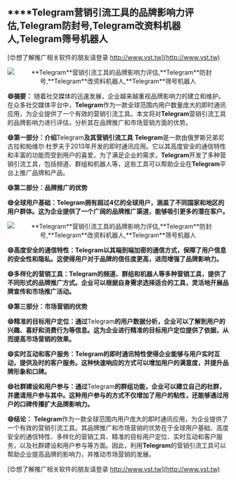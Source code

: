## ****Telegram**营销引流工具的品牌影响力评估,**Telegram**防封号,**Telegram**改资料机器人,**Telegram**筛号机器人**

[😍想了解推广相关软件的朋友请登录 http://www.vst.tw](http://www.vst.tw)

 <center><img src="https://vst.tw/MP4/tuiguang/png/8.png" alt="**Telegram**营销引流工具的品牌影响力评估,**Telegram**防封号,**Telegram**改资料机器人,**Telegram**筛号机器人"></center>

**😄摘要：**
随着社交媒体的迅速发展，企业越来越重视品牌影响力的建立和维护。在众多社交媒体平台中，**Telegram**作为一款全球范围内用户数量庞大的即时通讯应用，为企业提供了一个有效的营销引流工具。本文将对**Telegram**营销引流工具的品牌影响力进行评估，分析其在品牌推广和市场营销方面的优势。

**😄第一部分：介绍**Telegram**及其营销引流工具**
**Telegram**是一款由俄罗斯兄弟尼古拉和帕维尔·杜罗夫于2013年开发的即时通讯应用。它以其高度安全的通信特性和丰富的功能而受到用户的喜爱。为了满足企业的需求，**Telegram**开发了多种营销引流工具，包括频道、群组和机器人等，这些工具可以帮助企业在**Telegram**平台上推广品牌和产品。

**😄第二部分：品牌推广的优势**

**😄全球用户基础：**Telegram**拥有超过4亿的全球用户，涵盖了不同国家和地区的用户群体。这为企业提供了一个广阔的品牌推广渠道，能够吸引更多的潜在客户。**

 <center><img src="https://vst.tw/MP4/tuiguang/png/1.png" alt="**Telegram**营销引流工具的品牌影响力评估,**Telegram**防封号,**Telegram**改资料机器人,**Telegram**筛号机器人"></center>

**😄高度安全的通信特性：**Telegram**以其端到端加密的通信方式，保障了用户信息的安全性和隐私。这使得用户对于品牌的信任度更高，进而增强了品牌影响力。**

**😄多样化的营销工具：**Telegram**的频道、群组和机器人等多种营销工具，提供了不同形式的品牌推广方式。企业可以根据自身需求选择适合的工具，灵活地开展品牌宣传和市场推广活动。**

**😄第三部分：市场营销的优势**

**😄精准的目标用户定位：通过**Telegram**的用户数据分析，企业可以了解到用户的兴趣、喜好和消费行为等信息。这为企业进行精准的目标用户定位提供了依据，从而提高市场营销的效果。**

**😄实时互动和客户服务：**Telegram**的即时通讯特性使得企业能够与用户实时互动，提供及时的客户服务。这种快速响应的方式可以增加用户的满意度，并提升品牌形象和口碑。**

**😄社群建设和用户参与：通过**Telegram**的群组功能，企业可以建立自己的社群，并邀请用户参与其中。这种用户参与的方式不仅增加了用户的粘性，还能够通过用户的口碑传播扩大品牌影响力。**

**😄结论：**
**Telegram**作为一款全球范围内用户庞大的即时通讯应用，为企业提供了一个有效的营销引流工具。其品牌推广和市场营销的优势在于全球用户基础、高度安全的通信特性、多样化的营销工具、精准的目标用户定位、实时互动和客户服务，以及社群建设和用户参与等方面。因此，利用**Telegram**的营销引流工具可以帮助企业提高品牌的影响力，并推动市场营销的发展。

[😍想了解推广相关软件的朋友请登录 http://www.vst.tw](http://www.vst.tw)



